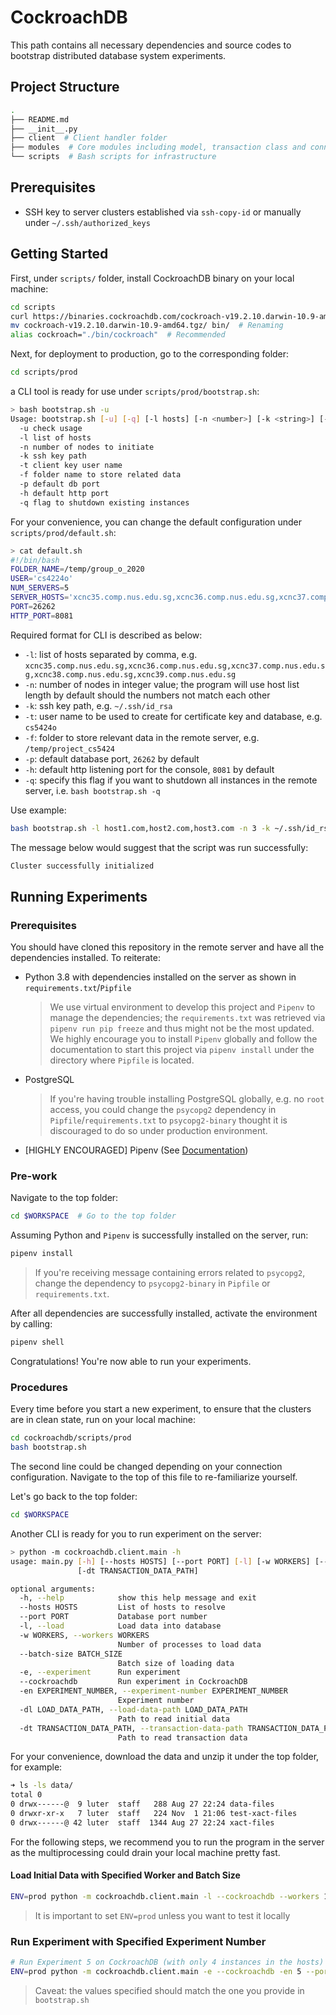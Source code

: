 # CockroachDB

This path contains all necessary dependencies and source codes to bootstrap distributed database system experiments.

## Project Structure

```bash
.
├── README.md
├── __init__.py
├── client  # Client handler folder
├── modules  # Core modules including model, transaction class and connection configuration
└── scripts  # Bash scripts for infrastructure
```

## Prerequisites

- SSH key to server clusters established via `ssh-copy-id` or manually under `~/.ssh/authorized_keys`

## Getting Started

First, under `scripts/` folder, install CockroachDB binary on your local machine:

```bash
cd scripts
curl https://binaries.cockroachdb.com/cockroach-v19.2.10.darwin-10.9-amd64.tgz | tar -xJ
mv cockroach-v19.2.10.darwin-10.9-amd64.tgz/ bin/  # Renaming
alias cockroach="./bin/cockroach"  # Recommended
```

Next, for deployment to production, go to the corresponding folder:

```bash
cd scripts/prod
```

a CLI tool is ready for use under `scripts/prod/bootstrap.sh`:

```bash
> bash bootstrap.sh -u
Usage: bootstrap.sh [-u] [-q] [-l hosts] [-n <number>] [-k <string>] [-t <string>] [-f <string>] [-p <number>] [-h <number>]
  -u check usage
  -l list of hosts
  -n number of nodes to initiate
  -k ssh key path
  -t client key user name
  -f folder name to store related data
  -p default db port
  -h default http port
  -q flag to shutdown existing instances
```

For your convenience, you can change the default configuration under `scripts/prod/default.sh`:

```bash
> cat default.sh
#!/bin/bash
FOLDER_NAME=/temp/group_o_2020
USER='cs4224o'
NUM_SERVERS=5
SERVER_HOSTS='xcnc35.comp.nus.edu.sg,xcnc36.comp.nus.edu.sg,xcnc37.comp.nus.edu.sg,xcnc38.comp.nus.edu.sg,xcnc39.comp.nus.edu.sg'
PORT=26262
HTTP_PORT=8081
```

Required format for CLI is described as below:
- `-l`: list of hosts separated by comma, e.g. `xcnc35.comp.nus.edu.sg,xcnc36.comp.nus.edu.sg,xcnc37.comp.nus.edu.sg,xcnc38.comp.nus.edu.sg,xcnc39.comp.nus.edu.sg`
- `-n`: number of nodes in integer value; the program will use host list length by default should the numbers not match each other
- `-k`: ssh key path, e.g. `~/.ssh/id_rsa`
- `-t`: user name to be used to create for certificate key and database, e.g. `cs5424o`
- `-f`: folder to store relevant data in the remote server, e.g. `/temp/project_cs5424`
- `-p`: default database port, `26262` by default
- `-h`: default http listening port for the console, `8081` by default
- `-q`: specify this flag if you want to shutdown all instances in the remote server, i.e. `bash bootstrap.sh -q`

Use example:

```bash
bash bootstrap.sh -l host1.com,host2.com,host3.com -n 3 -k ~/.ssh/id_rsa -t cs4224o -f /temp/cockroach -p 26257 -h 8080
```

The message below would suggest that the script was run successfully:

```bash
Cluster successfully initialized
```

## Running Experiments

### Prerequisites

You should have cloned this repository in the remote server and have all the dependencies installed. To reiterate:

- Python 3.8 with dependencies installed on the server as shown in `requirements.txt`/`Pipfile`
    > We use virtual environment to develop this project and `Pipenv` to manage the dependencies; the `requirements.txt` was retrieved via `pipenv run pip freeze` and thus might not be the most updated. We highly encourage you to install `Pipenv` globally and follow the documentation to start this project via `pipenv install` under the directory where `Pipfile` is located. 
- PostgreSQL
    > If you're having trouble installing PostgreSQL globally, e.g. no `root` access, you could change the `psycopg2` dependency in `Pipfile`/`requirements.txt` to `psycopg2-binary` thought it is discouraged to do so under production environment.
- [HIGHLY ENCOURAGED] Pipenv (See [Documentation](https://docs.pipenv.org/basics/))

### Pre-work

Navigate to the top folder:

```bash
cd $WORKSPACE  # Go to the top folder
```

Assuming Python and `Pipenv` is successfully installed on the server, run:

```bash
pipenv install
```

> If you're receiving message containing errors related to `psycopg2`, change the dependency to `psycopg2-binary` in `Pipfile` or `requirements.txt`.

After all dependencies are successfully installed, activate the environment by calling:

```bash
pipenv shell
```

Congratulations! You're now able to run your experiments.

### Procedures

Every time before you start a new experiment, to ensure that the clusters are in clean state, run on your local machine:

```bash
cd cockroachdb/scripts/prod
bash bootstrap.sh
```

The second line could be changed depending on your connection configuration. Navigate to the top of this file to re-familiarize yourself.

Let's go back to the top folder:

```bash
cd $WORKSPACE
```

Another CLI is ready for you to run experiment on the server:

```bash
> python -m cockroachdb.client.main -h
usage: main.py [-h] [--hosts HOSTS] [--port PORT] [-l] [-w WORKERS] [--batch-size BATCH_SIZE] [-e] [--cockroachdb] [-en EXPERIMENT_NUMBER] [-dl LOAD_DATA_PATH]
               [-dt TRANSACTION_DATA_PATH]

optional arguments:
  -h, --help            show this help message and exit
  --hosts HOSTS         List of hosts to resolve
  --port PORT           Database port number
  -l, --load            Load data into database
  -w WORKERS, --workers WORKERS
                        Number of processes to load data
  --batch-size BATCH_SIZE
                        Batch size of loading data
  -e, --experiment      Run experiment
  --cockroachdb         Run experiment in CockroachDB
  -en EXPERIMENT_NUMBER, --experiment-number EXPERIMENT_NUMBER
                        Experiment number
  -dl LOAD_DATA_PATH, --load-data-path LOAD_DATA_PATH
                        Path to read initial data
  -dt TRANSACTION_DATA_PATH, --transaction-data-path TRANSACTION_DATA_PATH
                        Path to read transaction data
```

For your convenience, download the data and unzip it under the top folder, for example:

```bash
➜ ls -ls data/
total 0
0 drwx------@  9 luter  staff   288 Aug 27 22:24 data-files
0 drwxr-xr-x   7 luter  staff   224 Nov  1 21:06 test-xact-files
0 drwx------@ 42 luter  staff  1344 Aug 27 22:24 xact-files
```

For the following steps, we recommend you to run the program in the server as the multiprocessing could drain your local machine pretty fast.

#### Load Initial Data with Specified Worker and Batch Size

```bash
ENV=prod python -m cockroachdb.client.main -l --cockroachdb --workers 16 --batch-size 2999 --port=26257 --hosts xcnc35.comp.nus.edu.sg,xcnc36.comp.nus.edu.sg,xcnc37.comp.nus.edu.sg,xcnc38.comp.nus.edu.sg,xcnc39.comp.nus.edu.sg
```

> It is important to set `ENV=prod` unless you want to test it locally

### Run Experiment with Specified Experiment Number

```bash
# Run Experiment 5 on CockroachDB (with only 4 instances in the hosts)
ENV=prod python -m cockroachdb.client.main -e --cockroachdb -en 5 --port=26257 --hosts xcnc35.comp.nus.edu.sg,xcnc36.comp.nus.edu.sg,xcnc37.comp.nus.edu.sg,xcnc38.comp.nus.edu.sg
```

> Caveat: the values specified should match the one you provide in `bootstrap.sh`
